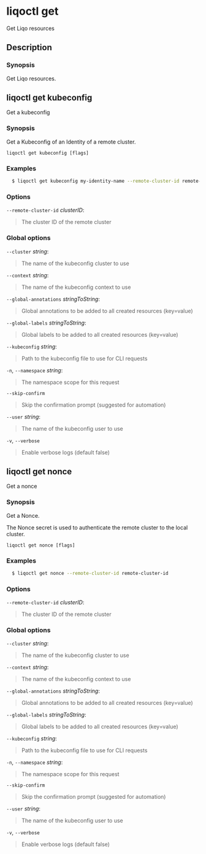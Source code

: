 # liqoctl get

Get Liqo resources

## Description

### Synopsis

Get Liqo resources.


## liqoctl get kubeconfig

Get a kubeconfig

### Synopsis

Get a Kubeconfig of an Identity of a remote cluster.



```
liqoctl get kubeconfig [flags]
```

### Examples


```bash
  $ liqoctl get kubeconfig my-identity-name --remote-cluster-id remote-cluster-id
```


### Options
`--remote-cluster-id` _clusterID_:

>The cluster ID of the remote cluster


### Global options

`--cluster` _string_:

>The name of the kubeconfig cluster to use

`--context` _string_:

>The name of the kubeconfig context to use

`--global-annotations` _stringToString_:

>Global annotations to be added to all created resources (key=value)

`--global-labels` _stringToString_:

>Global labels to be added to all created resources (key=value)

`--kubeconfig` _string_:

>Path to the kubeconfig file to use for CLI requests

`-n`, `--namespace` _string_:

>The namespace scope for this request

`--skip-confirm`

>Skip the confirmation prompt (suggested for automation)

`--user` _string_:

>The name of the kubeconfig user to use

`-v`, `--verbose`

>Enable verbose logs (default false)

## liqoctl get nonce

Get a nonce

### Synopsis

Get a Nonce.

The Nonce secret is used to authenticate the remote cluster to the local cluster.



```
liqoctl get nonce [flags]
```

### Examples


```bash
  $ liqoctl get nonce --remote-cluster-id remote-cluster-id
```


### Options
`--remote-cluster-id` _clusterID_:

>The cluster ID of the remote cluster


### Global options

`--cluster` _string_:

>The name of the kubeconfig cluster to use

`--context` _string_:

>The name of the kubeconfig context to use

`--global-annotations` _stringToString_:

>Global annotations to be added to all created resources (key=value)

`--global-labels` _stringToString_:

>Global labels to be added to all created resources (key=value)

`--kubeconfig` _string_:

>Path to the kubeconfig file to use for CLI requests

`-n`, `--namespace` _string_:

>The namespace scope for this request

`--skip-confirm`

>Skip the confirmation prompt (suggested for automation)

`--user` _string_:

>The name of the kubeconfig user to use

`-v`, `--verbose`

>Enable verbose logs (default false)

